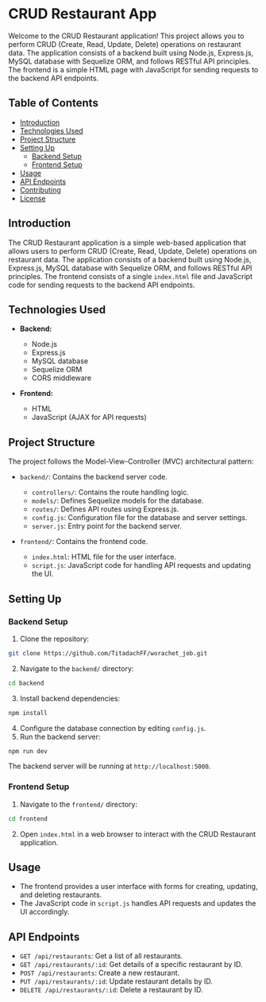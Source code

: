 # CRUD Restaurant App

Welcome to the CRUD Restaurant application! This project allows you to perform CRUD (Create, Read, Update, Delete) operations on restaurant data. The application consists of a backend built using Node.js, Express.js, MySQL database with Sequelize ORM, and follows RESTful API principles. The frontend is a simple HTML page with JavaScript for sending requests to the backend API endpoints.

## Table of Contents

- [Introduction](#introduction)
- [Technologies Used](#technologies-used)
- [Project Structure](#project-structure)
- [Setting Up](#setting-up)
  - [Backend Setup](#backend-setup)
  - [Frontend Setup](#frontend-setup)
- [Usage](#usage)
- [API Endpoints](#api-endpoints)
- [Contributing](#contributing)
- [License](#license)

## Introduction

The CRUD Restaurant application is a simple web-based application that allows users to perform CRUD (Create, Read, Update, Delete) operations on restaurant data. The application consists of a backend built using Node.js, Express.js, MySQL database with Sequelize ORM, and follows RESTful API principles. The frontend consists of a single `index.html` file and JavaScript code for sending requests to the backend API endpoints.

## Technologies Used

- **Backend:**
  - Node.js
  - Express.js
  - MySQL database
  - Sequelize ORM
  - CORS middleware

- **Frontend:**
  - HTML
  - JavaScript (AJAX for API requests)

## Project Structure

The project follows the Model-View-Controller (MVC) architectural pattern:

- `backend/`: Contains the backend server code.
  - `controllers/`: Contains the route handling logic.
  - `models/`: Defines Sequelize models for the database.
  - `routes/`: Defines API routes using Express.js.
  - `config.js`: Configuration file for the database and server settings.
  - `server.js`: Entry point for the backend server.

- `frontend/`: Contains the frontend code.
  - `index.html`: HTML file for the user interface.
  - `script.js`: JavaScript code for handling API requests and updating the UI.

## Setting Up

### Backend Setup

1. Clone the repository:
```bash
git clone https://github.com/TitadachFF/worachet_job.git
```
2. Navigate to the `backend/` directory:
```bash
cd backend
```
3. Install backend dependencies:
```bash
npm install
```
4. Configure the database connection by editing `config.js`.
5. Run the backend server:
```bash
npm run dev
```

The backend server will be running at `http://localhost:5000`.

### Frontend Setup

1. Navigate to the `frontend/` directory:
```bash
cd frontend
```

2. Open `index.html` in a web browser to interact with the CRUD Restaurant application.

## Usage

- The frontend provides a user interface with forms for creating, updating, and deleting restaurants.
- The JavaScript code in `script.js` handles API requests and updates the UI accordingly.

## API Endpoints

- `GET /api/restaurants`: Get a list of all restaurants.
- `GET /api/restaurants/:id`: Get details of a specific restaurant by ID.
- `POST /api/restaurants`: Create a new restaurant.
- `PUT /api/restaurants/:id`: Update restaurant details by ID.
- `DELETE /api/restaurants/:id`: Delete a restaurant by ID.


